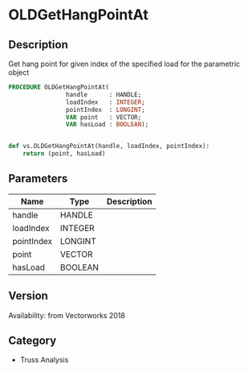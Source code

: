# OLDGetHangPointAt

## Description
Get hang point for given index of the specified load for the parametric object

```pascal
PROCEDURE OLDGetHangPointAt(
				handle      : HANDLE;
				loadIndex   : INTEGER;
				pointIndex  : LONGINT;
				VAR point   : VECTOR;
				VAR hasLoad : BOOLEAN);
```

```python

def vs.OLDGetHangPointAt(handle, loadIndex, pointIndex):
    return (point, hasLoad)
```

## Parameters
|Name|Type|Description|
|---|---|---|
|handle|HANDLE||
|loadIndex|INTEGER||
|pointIndex|LONGINT||
|point|VECTOR||
|hasLoad|BOOLEAN||

## Version
Availability: from Vectorworks 2018
## Category
* Truss Analysis

